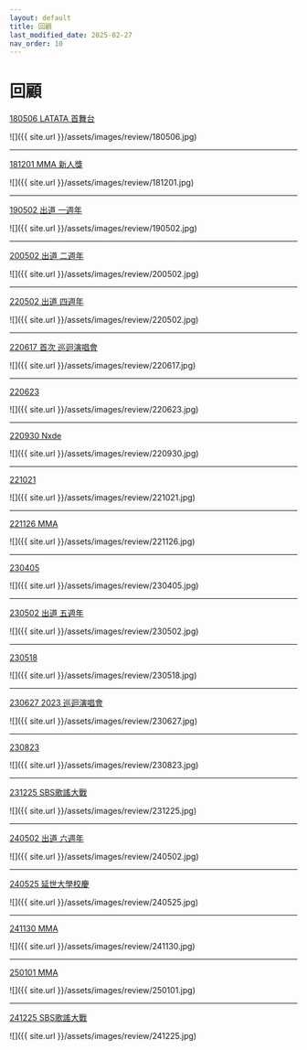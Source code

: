 ```yaml
---
layout: default
title: 回顧
last_modified_date: 2025-02-27
nav_order: 10
---
```


# 回顧

[180506 LATATA 首舞台](https://twitter.com/G_I_DLE/status/993009180263923713)

![]({{ site.url }}/assets/images/review/180506.jpg)

---

[181201 MMA 新人獎](https://twitter.com/G_I_DLE/status/1068879331848384513)

![]({{ site.url }}/assets/images/review/181201.jpg)

---

[190502 出道 一週年](https://twitter.com/G_I_DLE/status/1123964942607163398)

![]({{ site.url }}/assets/images/review/190502.jpg)

---

[200502 出道 二週年](https://twitter.com/G_I_DLE/status/1256524033778003968)

![]({{ site.url }}/assets/images/review/200502.jpg)

---

[220502 出道 四週年](https://twitter.com/G_I_DLE/status/1521148128631558145)

![]({{ site.url }}/assets/images/review/220502.jpg)

---

[220617 首次 巡迴演唱會](https://twitter.com/G_I_DLE/status/1537796851621015555)

![]({{ site.url }}/assets/images/review/220617.jpg)

---

[220623](https://theqoo.net/square/2495206370)

![]({{ site.url }}/assets/images/review/220623.jpg)

---

[220930 Nxde](https://naver.me/FxXVm7m0)

![]({{ site.url }}/assets/images/review/220930.jpg)

---

[221021](https://twitter.com/GIDLE_TVjp/status/1583020207857053697)

![]({{ site.url }}/assets/images/review/221021.jpg)

---

[221126 MMA](https://twitter.com/Kpop_Herald/status/1596453129113178114)

![]({{ site.url }}/assets/images/review/221126.jpg)

---

[230405](https://twitter.com/G_I_DLE/status/1643584303551610881)

![]({{ site.url }}/assets/images/review/230405.jpg)

---

[230502 出道 五週年](https://twitter.com/G_I_DLE/status/1653072588283985921)

![]({{ site.url }}/assets/images/review/230502.jpg)

---

[230518](https://twitter.com/G_I_DLE/status/1659165579478208512)

![]({{ site.url }}/assets/images/review/230518.jpg)

---

[230627 2023 巡迴演唱會](https://m.entertain.naver.com/article/433/0000094570)

![]({{ site.url }}/assets/images/review/230627.jpg)

---

[230823](https://www.instagram.com/p/CwSU5HoLgLj/)

![]({{ site.url }}/assets/images/review/230823.jpg)

---

[231225 SBS歌謠大戰](https://twitter.com/SBSNOW/status/1739243886596575494)

![]({{ site.url }}/assets/images/review/231225.jpg)

---

[240502 出道 六週年](https://twitter.com/G_I_DLE/status/1786040495023763756)

![]({{ site.url }}/assets/images/review/240502.jpg)

---

[240525 延世大學校慶](https://twitter.com/G_I_DLE/status/1794327750062526848)

![]({{ site.url }}/assets/images/review/240525.jpg)

---

[241130 MMA](https://twitter.com/G_I_DLE/status/1862874743126520121)

![]({{ site.url }}/assets/images/review/241130.jpg)

---

[250101 MMA](https://enews.imbc.com/M/Detail/439213)

![]({{ site.url }}/assets/images/review/250101.jpg)

---

[241225 SBS歌謠大戰](https://programs.sbs.co.kr/enter/2024sbsgayo/visualboard/84658?cmd=view&page=1&board_no=4268)

![]({{ site.url }}/assets/images/review/241225.jpg)
